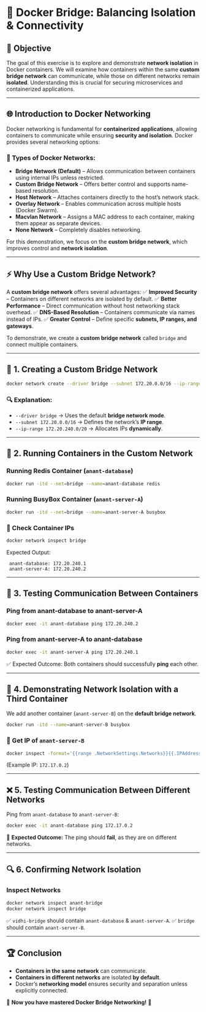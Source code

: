 # 🚀 Docker Bridge: Balancing Isolation & Connectivity

## 📌 Objective
The goal of this exercise is to explore and demonstrate **network isolation** in Docker containers. We will examine how containers within the same **custom bridge network** can communicate, while those on different networks remain **isolated**. Understanding this is crucial for securing microservices and containerized applications.  

---

## 🌐 Introduction to Docker Networking
Docker networking is fundamental for **containerized applications**, allowing containers to communicate while ensuring **security and isolation**. Docker provides several networking options:

### 🔹 Types of Docker Networks:
- **Bridge Network (Default)** – Allows communication between containers using internal IPs unless restricted.
- **Custom Bridge Network** – Offers better control and supports name-based resolution.
- **Host Network** – Attaches containers directly to the host’s network stack.
- **Overlay Network** – Enables communication across multiple hosts (Docker Swarm).
- **Macvlan Network** – Assigns a MAC address to each container, making them appear as separate devices.
- **None Network** – Completely disables networking.

For this demonstration, we focus on the **custom bridge network**, which improves control and **network isolation**.

---

## ⚡ Why Use a Custom Bridge Network?
A **custom bridge network** offers several advantages:
✅ **Improved Security** – Containers on different networks are isolated by default.
✅ **Better Performance** – Direct communication without host networking stack overhead.
✅ **DNS-Based Resolution** – Containers communicate via names instead of IPs.
✅ **Greater Control** – Define specific **subnets, IP ranges, and gateways**.

To demonstrate, we create a **custom bridge network** called `bridge` and connect multiple containers.

---

## 🔧 1. Creating a Custom Bridge Network
```bash
docker network create --driver bridge --subnet 172.20.0.0/16 --ip-range 172.20.240.0/20 bridge
```
### 🔍 Explanation:
- `--driver bridge` → Uses the default **bridge network mode**.
- `--subnet 172.20.0.0/16` → Defines the network’s **IP range**.
- `--ip-range 172.20.240.0/20` → Allocates IPs **dynamically**.

---

## 🚀 2. Running Containers in the Custom Network
### Running **Redis Container** (`anant-database`)
```bash
docker run -itd --net=bridge --name=anant-database redis
```
### Running **BusyBox Container** (`anant-server-A`)
```bash
docker run -itd --net=bridge --name=anant-server-A busybox
```

### 📌 Check Container IPs
```bash
docker network inspect bridge
```
Expected Output:
```
 anant-database: 172.20.240.1
 anant-server-A: 172.20.240.2
```

---

## 📔 3. Testing Communication Between Containers
### Ping from **anant-database** to **anant-server-A**
```bash
docker exec -it anant-database ping 172.20.240.2
```
### Ping from **anant-server-A** to **anant-database**
```bash
docker exec -it anant-server-A ping 172.20.240.1
```
✅ Expected Outcome: Both containers should successfully **ping** each other.

---

## 🚧 4. Demonstrating Network Isolation with a Third Container
We add another container (`anant-server-B`) on the **default bridge network**.
```bash
docker run -itd --name=anant-server-B busybox
```
### 📌 Get IP of `anant-server-B`
```bash
docker inspect -format='{{range .NetworkSettings.Networks}}{{.IPAddress}}{{end}}' anant-server-B
```
(Example IP: `172.17.0.2`)

---

## ❌ 5. Testing Communication Between Different Networks
Ping from `anant-database` to `anant-server-B`:
```bash
docker exec -it anant-database ping 172.17.0.2
```
🚨 **Expected Outcome:** The ping should **fail**, as they are on different networks.

---

## 🔍 6. Confirming Network Isolation
### Inspect Networks
```bash
docker network inspect anant-bridge
docker network inspect bridge
```
✅ `vidhi-bridge` should contain `anant-database` & `anant-server-A`.
✅ `bridge` should contain `anant-server-B`.

---

## 🏆 Conclusion
- **Containers in the same network** can communicate.
- **Containers in different networks** are isolated **by default**.
- Docker’s **networking model** ensures security and separation unless explicitly connected.

🚀 **Now you have mastered Docker Bridge Networking!** 🎯

